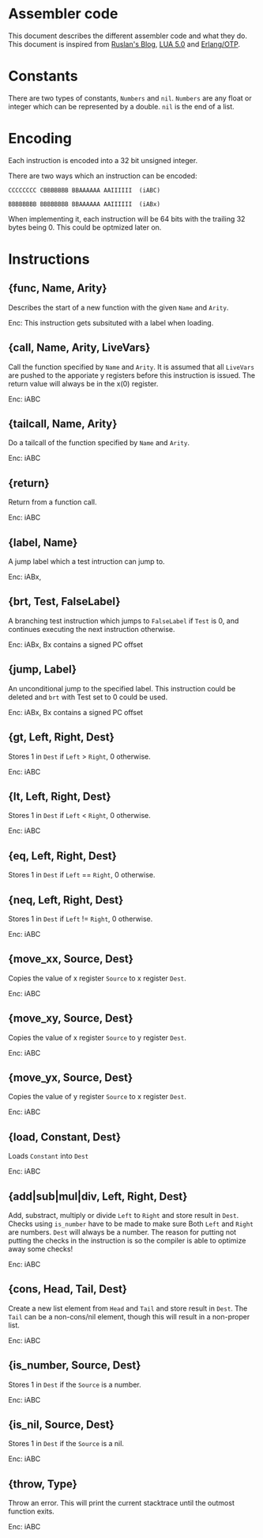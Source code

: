 # Assembler code

This document describes the different assembler code and what they do. This document is inspired from [Ruslan's Blog][1], [LUA 5.0][2] and [Erlang/OTP][3].

# Constants

There are two types of constants, `Numbers` and `nil`. `Numbers` are any float or integer which can be represented by a double. `nil` is the end of a list.

# Encoding

Each instruction is encoded into a 32 bit unsigned integer.

There are two ways which an instruction can be encoded:

    CCCCCCCC CBBBBBBB BBAAAAAA AAIIIIII  (iABC)

    BBBBBBBB BBBBBBBB BBAAAAAA AAIIIIII  (iABx)

When implementing it, each instruction will be 64 bits with the trailing 32 bytes being 0. This could be optmized later on.

# Instructions

## {func, Name, Arity}

Describes the start of a new function with the given `Name` and `Arity`.

Enc: This instruction gets subsituted with a label when loading.

## {call, Name, Arity, LiveVars}

Call the function specified by `Name` and `Arity`. It is assumed that all `LiveVars` are pushed to the apporiate y registers before this instruction is issued. The return value will always be in the x(0) register.

Enc: iABC

## {tailcall, Name, Arity}

Do a tailcall of the function specified by `Name` and `Arity`.

Enc: iABC

## {return}

Return from a function call. 

Enc: iABC

## {label, Name}

A jump label which a test intruction can jump to.

Enc: iABx, 

## {brt, Test, FalseLabel}

A branching test instruction which jumps to `FalseLabel` if `Test` is 0, and continues executing the next instruction otherwise.

Enc: iABx, Bx contains a signed PC offset

## {jump, Label}

An unconditional jump to the specified label. This instruction could be deleted and `brt` with Test set to 0 could be used.

Enc: iABx, Bx contains a signed PC offset

## {gt, Left, Right, Dest}

Stores 1 in `Dest` if `Left` > `Right`, 0 otherwise.

Enc: iABC

## {lt, Left, Right, Dest}

Stores 1 in `Dest` if `Left` < `Right`, 0 otherwise.

Enc: iABC

## {eq, Left, Right, Dest}

Stores 1 in `Dest` if `Left` == `Right`, 0 otherwise.

## {neq, Left, Right, Dest}

Stores 1 in `Dest` if `Left` != `Right`, 0 otherwise.

Enc: iABC

## {move_xx, Source, Dest}

Copies the value of x register `Source` to x register `Dest`. 

Enc: iABC

## {move_xy, Source, Dest}

Copies the value of x register `Source` to y register `Dest`. 

Enc: iABC

## {move_yx, Source, Dest}

Copies the value of y register `Source` to x register `Dest`. 

Enc: iABC

## {load, Constant, Dest}

Loads `Constant` into `Dest`

Enc: iABC

## {add|sub|mul|div, Left, Right, Dest}

Add, substract, multiply or divide `Left` to `Right` and store result in `Dest`. Checks using `is_number` have to be made to make sure Both `Left` and `Right` are numbers. `Dest` will always be a number. The reason for putting not putting the checks in the instruction is so the compiler is able to optimize away some checks!

Enc: iABC

## {cons, Head, Tail, Dest}

Create a new list element from `Head` and `Tail` and store result in `Dest`. The `Tail` can be a non-cons/nil element, though this will result in a non-proper list.

Enc: iABC

## {is_number, Source, Dest}

Stores 1 in `Dest` if the `Source` is a number.

Enc: iABC

## {is_nil, Source, Dest}

Stores 1 in `Dest` if the `Source` is a nil.

Enc: iABC

## {throw, Type}

Throw an error. This will print the current stacktrace until the outmost function exits.

Enc: iABC

   [1]: http://ruslanspivak.com/2011/02/08/register-based-virtual-machine-for-tinypie/
   [2]: http://www.lua.org/doc/jucs05.pdf
   [3]: http://github.com/erlang/otp
